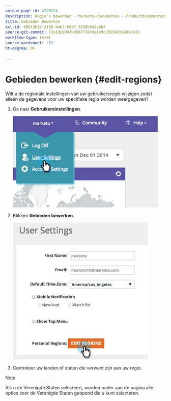 ```yaml
---
unique-page-id: 4720224
description: Regio's bewerken - Marketo-documenten - Productdocumentatie
title: Gebieden bewerken
exl-id: 606f3b1b-2180-44b7-b02f-3250b542a4b7
source-git-commit: 72e1d29347bd5b77107da1e9c30169cb6490c432
workflow-type: tm+mt
source-wordcount: '61'
ht-degree: 0%

---
```


# Gebieden bewerken {#edit-regions}

Wilt u de regionale instellingen van uw gebruikersregio wijzigen zodat alleen de gegevens voor uw specifieke regio worden weergegeven?

1. Ga naar **Gebruikersinstellingen**.

   ![](assets/image2014-12-1-23-3a8-3a40.png)

1. Klikken **Gebieden bewerken**.

   ![](assets/image2014-12-3-18-3a55-3a25.png)

1. Controleer uw landen of staten die verwant zijn aan uw regio.

>[!NOTE]
>
>Als u de Verenigde Staten selecteert, worden onder aan de pagina alle opties voor de Verenigde Staten geopend die u kunt selecteren.
